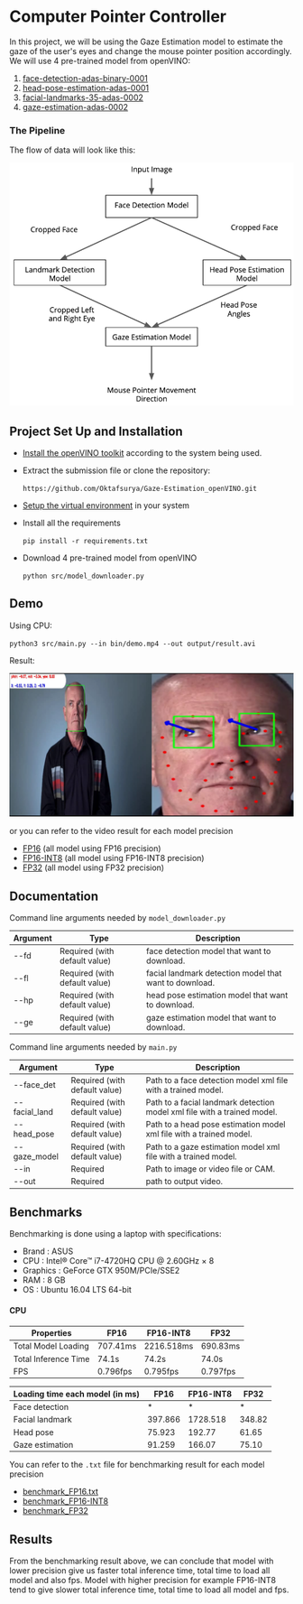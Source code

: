 # Computer Pointer Controller

In this project, we will be using the Gaze Estimation model to estimate the gaze of the user's eyes and change the mouse pointer position accordingly.
We will use 4 pre-trained model from openVINO:
1. [face-detection-adas-binary-0001](https://docs.openvinotoolkit.org/latest/omz_models_intel_face_detection_adas_binary_0001_description_face_detection_adas_binary_0001.html)
2. [head-pose-estimation-adas-0001](https://docs.openvinotoolkit.org/latest/omz_models_intel_head_pose_estimation_adas_0001_description_head_pose_estimation_adas_0001.html)
3. [facial-landmarks-35-adas-0002](https://docs.openvinotoolkit.org/latest/omz_models_intel_facial_landmarks_35_adas_0002_description_facial_landmarks_35_adas_0002.html)
4. [gaze-estimation-adas-0002](https://docs.openvinotoolkit.org/latest/omz_models_intel_gaze_estimation_adas_0002_description_gaze_estimation_adas_0002.html)

### The Pipeline
The flow of data will look like this:
<p align="center"> 
<img src=https://github.com/Oktafsurya/Gaze-Estimation_openVINO/blob/master/bin/pipeline.png>
</p>


## Project Set Up and Installation
- [Install the openVINO toolkit](https://docs.openvinotoolkit.org/latest/) according to the system being used. 
- Extract the submission file or clone the repository: 

  `https://github.com/Oktafsurya/Gaze-Estimation_openVINO.git`
  
- [Setup the virtual environment](https://docs.python.org/3.8/library/venv.html) in your system
- Install all the requirements

  `pip install -r requirements.txt`
  
- Download 4 pre-trained model from openVINO 

  `python src/model_downloader.py`

## Demo
Using CPU:

`python3 src/main.py --in bin/demo.mp4 --out output/result.avi`

Result:
<p align="center"> 
<img src=https://github.com/Oktafsurya/Gaze-Estimation_openVINO/blob/master/bin/gaze_estimation_ok.png>
</p>

or you can refer to the video result for each model precision
- [FP16](https://github.com/Oktafsurya/Gaze-Estimation_openVINO/blob/master/output/result_FP16.avi) (all model using FP16 precision)
- [FP16-INT8](https://github.com/Oktafsurya/Gaze-Estimation_openVINO/blob/master/output/result_FP16-INT8.avi) (all model using FP16-INT8 precision)
- [FP32](https://github.com/Oktafsurya/Gaze-Estimation_openVINO/blob/master/output/result_FP32.avi) (all model using FP32 precision)

## Documentation
Command line arguments needed by `model_downloader.py`

Argument|Type|Description
| ------------- | ------------- | -------------
--fd | Required (with default value) | face detection model that want to download.
--fl | Required (with default value) | facial landmark detection model that want to download.
--hp | Required (with default value) | head pose estimation model that want to download.
--ge | Required (with default value) | gaze estimation model that want to download.

Command line arguments needed by `main.py`

Argument|Type|Description
| ------------- | ------------- | -------------
--face_det | Required (with default value) | Path to a face detection model xml file with a trained model.
--facial_land | Required (with default value) | Path to a facial landmark detection model xml file with a trained model.
--head_pose | Required (with default value) | Path to a head pose estimation model xml file with a trained model.
--gaze_model | Required (with default value) | Path to a gaze estimation model xml file with a trained model.
--in | Required | Path to image or video file or CAM.
--out | Required | path to output video.

## Benchmarks
Benchmarking is done using a laptop with specifications:
- Brand     : ASUS
- CPU       : Intel® Core™ i7-4720HQ CPU @ 2.60GHz × 8 
- Graphics  : GeForce GTX 950M/PCIe/SSE2
- RAM       : 8 GB
- OS        : Ubuntu 16.04 LTS 64-bit

#### CPU

| Properties            | FP16        | FP16-INT8   | FP32        |
| ----------------------| ----------- | ----------- | ----------- |
|Total Model Loading    | 707.41ms    | 2216.518ms  | 690.83ms    |
|Total Inference Time   | 74.1s       | 74.2s       | 74.0s       |
|FPS                    | 0.796fps    | 0.795fps    | 0.797fps    |

| Loading time each model (in ms)   |  FP16       | FP16-INT8   | FP32        |
| ----------------------            | ----------- | ----------- | ----------- |
|Face detection                     | *           | *           | *           |
|Facial landmark                    | 397.866     | 1728.518    | 348.82      |
|Head pose                          | 75.923      | 192.77      | 61.65       |
|Gaze estimation                    | 91.259      | 166.07      | 75.10       |

You can refer to the `.txt` file for benchmarking result for each model precision 
- [benchmark_FP16.txt](https://github.com/Oktafsurya/Gaze-Estimation_openVINO/blob/master/benchmark_FP16.txt)
- [benchmark_FP16-INT8](https://github.com/Oktafsurya/Gaze-Estimation_openVINO/blob/master/benchmark_FP16-INT8.txt)
- [benchmark_FP32](https://github.com/Oktafsurya/Gaze-Estimation_openVINO/blob/master/benchmark_FP32.txt)

## Results
From the benchmarking result above, we can conclude that model with lower precision give us faster total inference time, total time to load all model and also fps. Model with higher precision for example FP16-INT8 tend to give slower total inference time, total time to load all model and fps.
